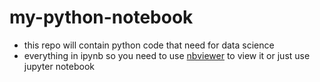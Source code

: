 # my-python-notebook

- this repo will contain python code that need for data science 
- everything in ipynb so you need to use [nbviewer](https://www.nbviewer.org) to view it or just use jupyter notebook